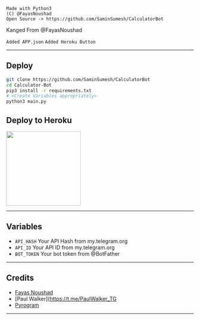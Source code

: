 ```
Made with Python3
(C) @FayasNoushad
Open Source -> https://github.com/SaminSumesh/CalculatorBot
```
Kanged From @FayasNoushad

`Added APP.json` 
`Added Heroku Button`

---

## Deploy

```sh
git clone https://github.com/SaminSumesh/CalculatorBot
cd Calculator-Bot
pip3 install -r requirements.txt
# <Create Variables appropriately>
python3 main.py
```
## Deploy to Heroku

<p><a href="https://heroku.com/deploy?template=https://github.com/saminsumesh/CalculatorBot"> <img src="https://img.shields.io/badge/Deploy%20To%20Heroku-blueviolet?style=for-the-badge&logo=heroku" width="200""/></a></p>

---

## Variables

- `API_HASH` Your API Hash from my.telegram.org
- `API_ID` Your API ID from my.telegram.org
- `BOT_TOKEN` Your bot token from @BotFather

---

## Credits

- [Fayas Noushad](https://github.com/FayasNoushad)
- [Paul Walker](https://t.me/PaulWalker_TG
- [Pyrogram](https://github.com/pyrogram/pyrogram)

---
